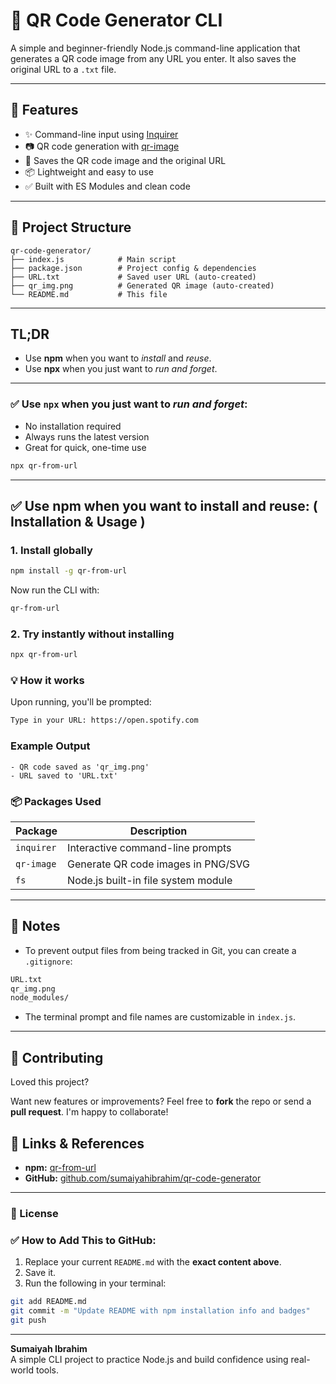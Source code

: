 # 🔳 QR Code Generator CLI

A simple and beginner-friendly Node.js command-line application that generates a QR code image from any URL you enter. It also saves the original URL to a `.txt` file.

---

## 🚀 Features

- ✨ Command-line input using [Inquirer](https://www.npmjs.com/package/inquirer)
- 📷 QR code generation with [qr-image](https://www.npmjs.com/package/qr-image)
- 💾 Saves the QR code image and the original URL          
- 📦 Lightweight and easy to use
- ✅ Built with ES Modules and clean code

---

## 📂 Project Structure

```text
qr-code-generator/
├── index.js            # Main script
├── package.json        # Project config & dependencies
├── URL.txt             # Saved user URL (auto-created)
├── qr_img.png          # Generated QR image (auto-created)
└── README.md           # This file
```
---

## TL;DR
- Use **npm** when you want to _install_ and _reuse_.
- Use **npx** when you just want to _run and forget_.
---

### ✅ Use `npx` when you just want to _run and forget_:

- No installation required
- Always runs the latest version
- Great for quick, one-time use

```bash
npx qr-from-url
```
---

##  ✅ Use npm when you want to install and reuse: ( Installation & Usage )

### 1. Install globally
```bash
npm install -g qr-from-url
```

Now run the CLI with:
```bash
qr-from-url
```
### 2. Try instantly without installing
```bash
npx qr-from-url
```
### 💡 How it works
Upon running, you'll be prompted:
```bash
Type in your URL: https://open.spotify.com
```
###  Example Output
```text
- QR code saved as 'qr_img.png'
- URL saved to 'URL.txt'
```



### 📦 Packages Used

| Package   | Description                                      |
|-----------|--------------------------------------------------|
| `inquirer`  | Interactive command-line prompts               |
| `qr-image`  | Generate QR code images in PNG/SVG             |
| `fs`        | Node.js built-in file system module            |



---

## 📌 Notes
- To prevent output files from being tracked in Git, you can create a `.gitignore`:
```bash
URL.txt
qr_img.png
node_modules/
```
- The terminal prompt and file names are customizable in `index.js`.
---
## 🤝 Contributing

Loved this project?

Want new features or improvements? Feel free to **fork** the repo or send a **pull request**. I'm happy to collaborate!

## 🔗 Links & References

- **npm:** [qr-from-url](https://www.npmjs.com/package/qr-from-url)  
- **GitHub:** [github.com/sumaiyahibrahim/qr-code-generator](https://github.com/sumaiyahibrahim/qr-code-generator)
---
### 📜 License
### ✅ How to Add This to GitHub:

1. Replace your current `README.md` with the **exact content above**.
2. Save it.
3. Run the following in your terminal:

```bash
git add README.md
git commit -m "Update README with npm installation info and badges"
git push
```
---
**Sumaiyah Ibrahim**  
A simple CLI project to practice Node.js and build confidence using real-world tools.
